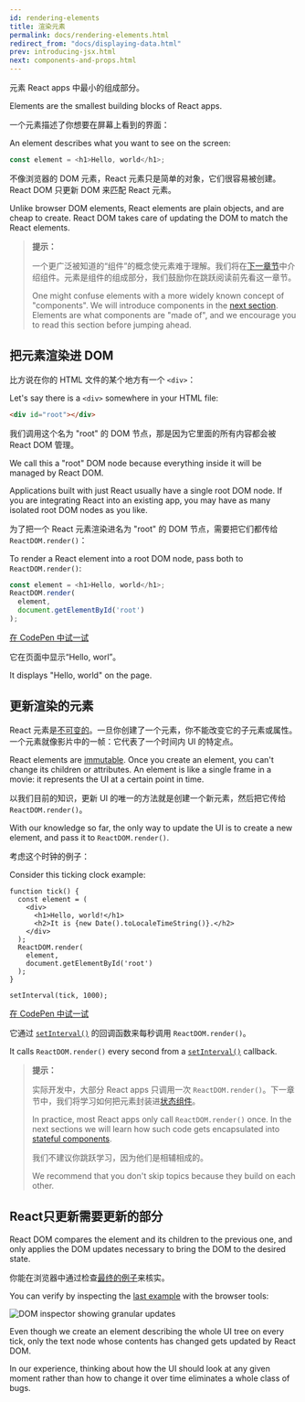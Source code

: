 ```yaml
---
id: rendering-elements
title: 渲染元素
permalink: docs/rendering-elements.html
redirect_from: "docs/displaying-data.html"
prev: introducing-jsx.html
next: components-and-props.html
---
```


元素 React apps 中最小的组成部分。

Elements are the smallest building blocks of React apps.

一个元素描述了你想要在屏幕上看到的界面：

An element describes what you want to see on the screen:

```js
const element = <h1>Hello, world</h1>;
```

不像浏览器的 DOM 元素，React 元素只是简单的对象，它们很容易被创建。React DOM 只更新 DOM 来匹配 React 元素。

Unlike browser DOM elements, React elements are plain objects, and are cheap to create. React DOM takes care of updating the DOM to match the React elements.

>**提示：**
>
>一个更广泛被知道的“组件”的概念使元素难于理解。我们将在[下一章节](/react/docs/components-and-props.html)中介绍组件。元素是组件的组成部分，我们鼓励你在跳跃阅读前先看这一章节。
>
>One might confuse elements with a more widely known concept of "components". We will introduce components in the [next section](/react/docs/components-and-props.html). Elements are what components are "made of", and we encourage you to read this section before jumping ahead.

## 把元素渲染进 DOM

比方说在你的 HTML 文件的某个地方有一个 `<div>`：

Let's say there is a `<div>` somewhere in your HTML file:

```html
<div id="root"></div>
```

我们调用这个名为 "root" 的 DOM 节点，那是因为它里面的所有内容都会被 React DOM 管理。

We call this a "root" DOM node because everything inside it will be managed by React DOM.

Applications built with just React usually have a single root DOM node. If you are integrating React into an existing app, you may have as many isolated root DOM nodes as you like.

为了把一个 React 元素渲染进名为 "root" 的 DOM 节点，需要把它们都传给 `ReactDOM.render()`：

To render a React element into a root DOM node, pass both to `ReactDOM.render()`:

```js
const element = <h1>Hello, world</h1>;
ReactDOM.render(
  element,
  document.getElementById('root')
);
```

[在 CodePen 中试一试](http://codepen.io/gaearon/pen/rrpgNB?editors=1010)

它在页面中显示“Hello, worl”。

It displays "Hello, world" on the page.

## 更新渲染的元素

React 元素是[不可变的](https://en.wikipedia.org/wiki/Immutable_object)。一旦你创建了一个元素，你不能改变它的子元素或属性。一个元素就像影片中的一帧：它代表了一个时间内 UI 的特定点。

React elements are [immutable](https://en.wikipedia.org/wiki/Immutable_object). Once you create an element, you can't change its children or attributes. An element is like a single frame in a movie: it represents the UI at a certain point in time.

以我们目前的知识，更新 UI 的唯一的方法就是创建一个新元素，然后把它传给 `ReactDOM.render()`。

With our knowledge so far, the only way to update the UI is to create a new element, and pass it to `ReactDOM.render()`.

考虑这个时钟的例子：

Consider this ticking clock example:

```js{8-11}
function tick() {
  const element = (
    <div>
      <h1>Hello, world!</h1>
      <h2>It is {new Date().toLocaleTimeString()}.</h2>
    </div>
  );
  ReactDOM.render(
    element,
    document.getElementById('root')
  );
}

setInterval(tick, 1000);
```

[在 CodePen 中试一试](http://codepen.io/gaearon/pen/gwoJZk?editors=0010)

它通过 [`setInterval()`](https://developer.mozilla.org/en-US/docs/Web/API/WindowTimers/setInterval) 的回调函数来每秒调用 `ReactDOM.render()`。

It calls `ReactDOM.render()` every second from a [`setInterval()`](https://developer.mozilla.org/en-US/docs/Web/API/WindowTimers/setInterval) callback.

>**提示：**
>
>实际开发中，大部分 React apps 只调用一次 `ReactDOM.render()`。下一章节中，我们将学习如何把元素封装进[状态组件](/react/docs/state-and-lifecycle.html)。
>
>In practice, most React apps only call `ReactDOM.render()` once. In the next sections we will learn how such code gets encapsulated into [stateful components](/react/docs/state-and-lifecycle.html).
>
>我们不建议你跳跃学习，因为他们是相辅相成的。
>
>We recommend that you don't skip topics because they build on each other.

## React只更新需要更新的部分

React DOM compares the element and its children to the previous one, and only applies the DOM updates necessary to bring the DOM to the desired state.

你能在浏览器中通过检查[最终的例子](http://codepen.io/gaearon/pen/gwoJZk?editors=0010)来核实。

You can verify by inspecting the [last example](http://codepen.io/gaearon/pen/gwoJZk?editors=0010) with the browser tools:

![DOM inspector showing granular updates](/react/img/docs/granular-dom-updates.gif)

Even though we create an element describing the whole UI tree on every tick, only the text node whose contents has changed gets updated by React DOM.

In our experience, thinking about how the UI should look at any given moment rather than how to change it over time eliminates a whole class of bugs.
